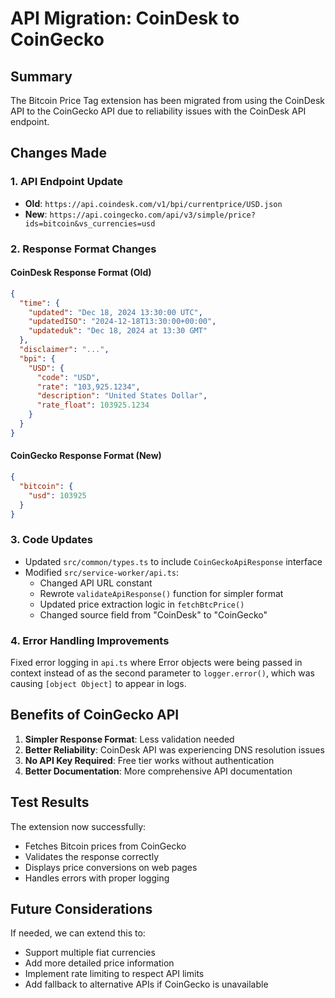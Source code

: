 # API Migration: CoinDesk to CoinGecko

## Summary

The Bitcoin Price Tag extension has been migrated from using the CoinDesk API to the CoinGecko API due to reliability issues with the CoinDesk API endpoint.

## Changes Made

### 1. API Endpoint Update
- **Old**: `https://api.coindesk.com/v1/bpi/currentprice/USD.json`
- **New**: `https://api.coingecko.com/api/v3/simple/price?ids=bitcoin&vs_currencies=usd`

### 2. Response Format Changes

#### CoinDesk Response Format (Old)
```json
{
  "time": {
    "updated": "Dec 18, 2024 13:30:00 UTC",
    "updatedISO": "2024-12-18T13:30:00+00:00",
    "updateduk": "Dec 18, 2024 at 13:30 GMT"
  },
  "disclaimer": "...",
  "bpi": {
    "USD": {
      "code": "USD",
      "rate": "103,925.1234",
      "description": "United States Dollar",
      "rate_float": 103925.1234
    }
  }
}
```

#### CoinGecko Response Format (New)
```json
{
  "bitcoin": {
    "usd": 103925
  }
}
```

### 3. Code Updates

- Updated `src/common/types.ts` to include `CoinGeckoApiResponse` interface
- Modified `src/service-worker/api.ts`:
  - Changed API URL constant
  - Rewrote `validateApiResponse()` function for simpler format
  - Updated price extraction logic in `fetchBtcPrice()`
  - Changed source field from "CoinDesk" to "CoinGecko"

### 4. Error Handling Improvements

Fixed error logging in `api.ts` where Error objects were being passed in context instead of as the second parameter to `logger.error()`, which was causing `[object Object]` to appear in logs.

## Benefits of CoinGecko API

1. **Simpler Response Format**: Less validation needed
2. **Better Reliability**: CoinDesk API was experiencing DNS resolution issues
3. **No API Key Required**: Free tier works without authentication
4. **Better Documentation**: More comprehensive API documentation

## Test Results

The extension now successfully:
- Fetches Bitcoin prices from CoinGecko
- Validates the response correctly
- Displays price conversions on web pages
- Handles errors with proper logging

## Future Considerations

If needed, we can extend this to:
- Support multiple fiat currencies
- Add more detailed price information
- Implement rate limiting to respect API limits
- Add fallback to alternative APIs if CoinGecko is unavailable